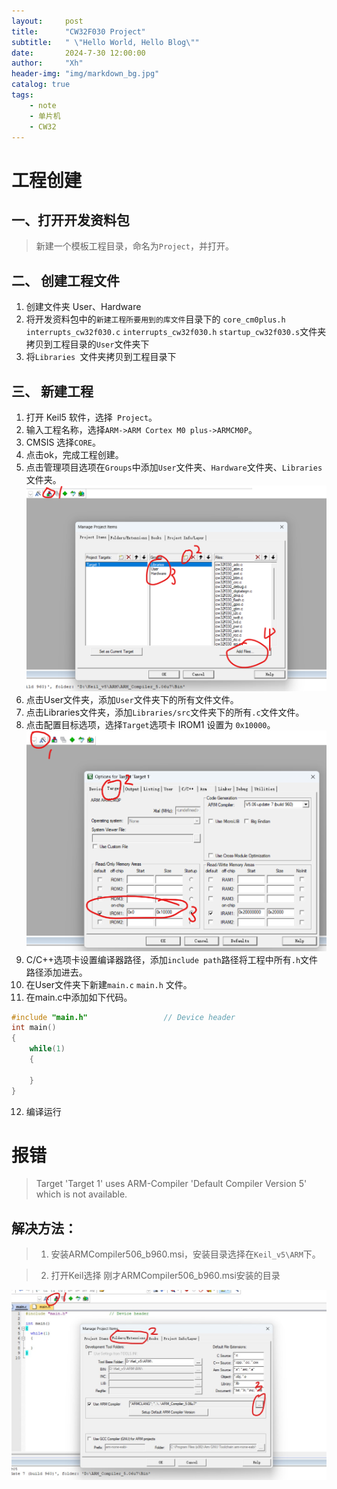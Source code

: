 ```yaml
---
layout:     post
title:      "CW32F030 Project"
subtitle:   " \"Hello World, Hello Blog\""
date:       2024-7-30 12:00:00
author:     "Xh"
header-img: "img/markdown_bg.jpg"
catalog: true
tags:
    - note
    - 单片机
    - CW32
---
```


# 工程创建

## 一、打开开发资料包

> 新建一个模板工程目录，命名为`Project`，并打开。

## 二、 创建工程文件

1. 创建文件夹 User、Hardware
2. 将开发资料包中的`新建工程所要用到的库文件`目录下的 `core_cm0plus.h` `interrupts_cw32f030.c` `interrupts_cw32f030.h` `startup_cw32f030.s`文件夹拷贝到工程目录的`User`文件夹下
3. 将`Libraries `文件夹拷贝到工程目录下

## 三、 新建工程

1. 打开 Keil5 软件，选择` Project`。
2. 输入工程名称，选择`ARM->ARM Cortex M0 plus->ARMCM0P`。
3. CMSIS 选择`CORE`。
4. 点击ok，完成工程创建。
5. 点击管理项目选项在`Groups`中添加`User`文件夹、`Hardware`文件夹、`Libraries`文件夹。
![img](/img/cw32project/manage_project.png)
6. 点击User文件夹，添加`User`文件夹下的所有文件文件。
7. 点击Libraries文件夹，添加`Libraries/src`文件夹下的所有`.c`文件文件。
8. 点击配置目标选项，选择`Target`选项卡 IROM1 设置为 `0x10000`。
![img](/img/cw32project/2024-07-31%20010041.png) 
9.  C/C++选项卡设置编译器路径，添加`include path`路径将工程中所有`.h`文件路径添加进去。
10. 在User文件夹下新建`main.c` `main.h` 文件。
11. 在main.c中添加如下代码。

```c
#include "main.h"                 // Device header
int main() 
{
	while(1)
	{
		
	}
}

```
12.  编译运行


# 报错
> Target 'Target 1' uses ARM-Compiler 'Default Compiler Version 5' which is not available.

## 解决方法：
> 1. 安装ARMCompiler506_b960.msi，安装目录选择在`Keil_v5\ARM`下。

> 2. 打开Keil选择 刚才ARMCompiler506_b960.msi安装的目录

![img](/img/cw32project/cw32_install_ARMCompiler506_b960.jpg)